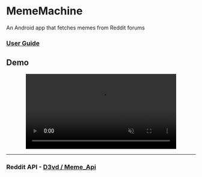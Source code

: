 # MemeMachine
An Android app that fetches memes from Reddit forums


### [User Guide](https://github.com/amolsangar/MemeMachine/blob/main/User%20Guide.pdf)

## Demo

<div align="center">
  <video muted="muted" src="https://github.com/amolsangar/MemeMachine/assets/41895348/e5a05a8d-b2ad-4952-97f8-5313e43ac125.mp4" width="400" />
</div>

---

### Reddit API - [D3vd / Meme_Api](https://github.com/D3vd/Meme_Api)

